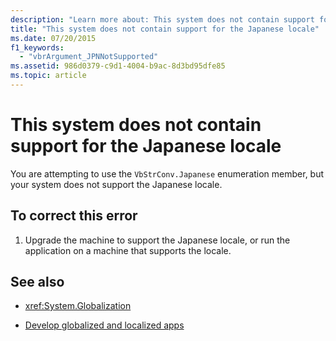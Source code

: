 ```yaml
---
description: "Learn more about: This system does not contain support for the Japanese locale"
title: "This system does not contain support for the Japanese locale"
ms.date: 07/20/2015
f1_keywords: 
  - "vbrArgument_JPNNotSupported"
ms.assetid: 986d0379-c9d1-4004-b9ac-8d3bd95dfe85
ms.topic: article
---
```

# This system does not contain support for the Japanese locale

You are attempting to use the `VbStrConv.Japanese` enumeration member, but your system does not support the Japanese locale.  
  
## To correct this error  
  
1. Upgrade the machine to support the Japanese locale, or run the application on a machine that supports the locale.  
  
## See also

- <xref:System.Globalization>

- [Develop globalized and localized apps](/visualstudio/ide/globalizing-and-localizing-applications)
